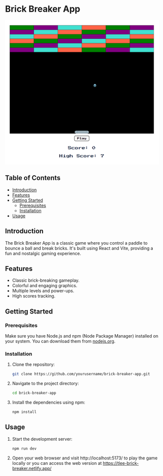 # Brick Breaker App

![Brick Breaker App Screenshot](screenshot.png)

## Table of Contents
- [Introduction](#introduction)
- [Features](#features)
- [Getting Started](#getting-started)
  - [Prerequisites](#prerequisites)
  - [Installation](#installation)
- [Usage](#usage)

## Introduction
The Brick Breaker App is a classic game where you control a paddle to bounce a ball and break bricks. It's built using React and Vite, providing a fun and nostalgic gaming experience.

## Features
- Classic brick-breaking gameplay.
- Colorful and engaging graphics.
- Multiple levels and power-ups.
- High scores tracking.

## Getting Started

### Prerequisites
Make sure you have Node.js and npm (Node Package Manager) installed on your system. You can download them from [nodejs.org](https://nodejs.org/).

### Installation
1. Clone the repository:
   ```bash
   git clone https://github.com/yourusername/brick-breaker-app.git
   
2. Navigate to the project directory:
   ```bash
   cd brick-breaker-app

3. Install the dependencies using npm:
   ```bash
   npm install

## Usage
1. Start the development server:
   ```bash
   npm run dev

2. Open your web browser and visit  http://localhost:5173/ to play the game locally or you can access the web version at https://tlee-brick-breaker.netlify.app/

  
